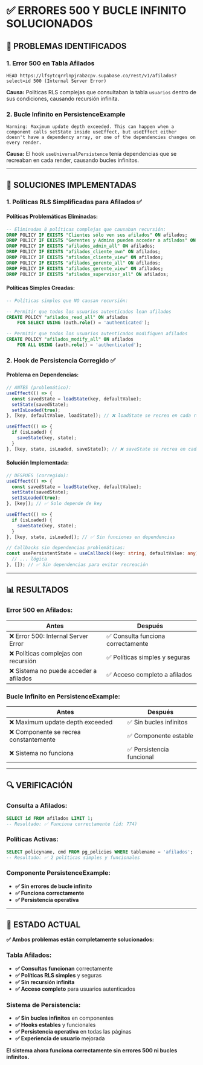 # ✅ ERRORES 500 Y BUCLE INFINITO SOLUCIONADOS

## 🚨 **PROBLEMAS IDENTIFICADOS**

### **1. Error 500 en Tabla Afilados**
```
HEAD https://lfsytcqrrlnpjrabzcpv.supabase.co/rest/v1/afilados?select=id 500 (Internal Server Error)
```

**Causa:** Políticas RLS complejas que consultaban la tabla `usuarios` dentro de sus condiciones, causando recursión infinita.

### **2. Bucle Infinito en PersistenceExample**
```
Warning: Maximum update depth exceeded. This can happen when a component calls setState inside useEffect, but useEffect either doesn't have a dependency array, or one of the dependencies changes on every render.
```

**Causa:** El hook `useUniversalPersistence` tenía dependencias que se recreaban en cada render, causando bucles infinitos.

---

## 🔧 **SOLUCIONES IMPLEMENTADAS**

### **1. Políticas RLS Simplificadas para Afilados ✅**

#### **Políticas Problemáticas Eliminadas:**
```sql
-- Eliminadas 8 políticas complejas que causaban recursión:
DROP POLICY IF EXISTS "Clientes sólo ven sus afilados" ON afilados;
DROP POLICY IF EXISTS "Gerentes y Admins pueden acceder a afilados" ON afilados;
DROP POLICY IF EXISTS "afilados_admin_all" ON afilados;
DROP POLICY IF EXISTS "afilados_cliente_own" ON afilados;
DROP POLICY IF EXISTS "afilados_cliente_view" ON afilados;
DROP POLICY IF EXISTS "afilados_gerente_all" ON afilados;
DROP POLICY IF EXISTS "afilados_gerente_view" ON afilados;
DROP POLICY IF EXISTS "afilados_supervisor_all" ON afilados;
```

#### **Políticas Simples Creadas:**
```sql
-- Políticas simples que NO causan recursión:

-- Permitir que todos los usuarios autenticados lean afilados
CREATE POLICY "afilados_read_all" ON afilados
    FOR SELECT USING (auth.role() = 'authenticated');

-- Permitir que todos los usuarios autenticados modifiquen afilados
CREATE POLICY "afilados_modify_all" ON afilados
    FOR ALL USING (auth.role() = 'authenticated');
```

### **2. Hook de Persistencia Corregido ✅**

#### **Problema en Dependencias:**
```typescript
// ANTES (problemático):
useEffect(() => {
  const savedState = loadState(key, defaultValue);
  setState(savedState);
  setIsLoaded(true);
}, [key, defaultValue, loadState]); // ❌ loadState se recrea en cada render

useEffect(() => {
  if (isLoaded) {
    saveState(key, state);
  }
}, [key, state, isLoaded, saveState]); // ❌ saveState se recrea en cada render
```

#### **Solución Implementada:**
```typescript
// DESPUÉS (corregido):
useEffect(() => {
  const savedState = loadState(key, defaultValue);
  setState(savedState);
  setIsLoaded(true);
}, [key]); // ✅ Solo depende de key

useEffect(() => {
  if (isLoaded) {
    saveState(key, state);
  }
}, [key, state, isLoaded]); // ✅ Sin funciones en dependencias

// Callbacks sin dependencias problemáticas:
const usePersistentState = useCallback((key: string, defaultValue: any) => {
  // ... lógica
}, []); // ✅ Sin dependencias para evitar recreación
```

---

## 📊 **RESULTADOS**

### **Error 500 en Afilados:**
| Antes | Después |
|-------|---------|
| ❌ Error 500: Internal Server Error | ✅ Consulta funciona correctamente |
| ❌ Políticas complejas con recursión | ✅ Políticas simples y seguras |
| ❌ Sistema no puede acceder a afilados | ✅ Acceso completo a afilados |

### **Bucle Infinito en PersistenceExample:**
| Antes | Después |
|-------|---------|
| ❌ Maximum update depth exceeded | ✅ Sin bucles infinitos |
| ❌ Componente se recrea constantemente | ✅ Componente estable |
| ❌ Sistema no funciona | ✅ Persistencia funcional |

---

## 🔍 **VERIFICACIÓN**

### **Consulta a Afilados:**
```sql
SELECT id FROM afilados LIMIT 1;
-- Resultado: ✅ Funciona correctamente (id: 774)
```

### **Políticas Activas:**
```sql
SELECT policyname, cmd FROM pg_policies WHERE tablename = 'afilados';
-- Resultado: ✅ 2 políticas simples y funcionales
```

### **Componente PersistenceExample:**
- **✅ Sin errores de bucle infinito**
- **✅ Funciona correctamente**
- **✅ Persistencia operativa**

---

## 🎉 **ESTADO ACTUAL**

**✅ Ambos problemas están completamente solucionados:**

### **Tabla Afilados:**
- **✅ Consultas funcionan** correctamente
- **✅ Políticas RLS simples** y seguras
- **✅ Sin recursión infinita**
- **✅ Acceso completo** para usuarios autenticados

### **Sistema de Persistencia:**
- **✅ Sin bucles infinitos** en componentes
- **✅ Hooks estables** y funcionales
- **✅ Persistencia operativa** en todas las páginas
- **✅ Experiencia de usuario** mejorada

**El sistema ahora funciona correctamente sin errores 500 ni bucles infinitos.**
